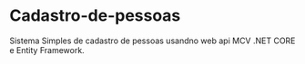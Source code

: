 # Cadastro-de-pessoas
Sistema Simples de cadastro de pessoas usandno web api MCV .NET CORE e Entity Framework.
